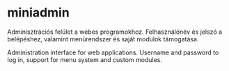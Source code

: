 # miniadmin

Adminisztrációs felület a webes programokhoz. 
Felhasználónév és jelszó a belépéshez, valamint 
menürendszer és saját modulok támogatása.

Administration interface for web applications. 
Username and password to log in, support for menu 
system and custom modules.
